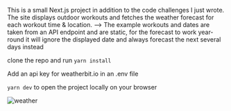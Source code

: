 This is a small Next.js project in addition to the code challenges I just wrote.
The site displays outdoor workouts and fetches the weather forecast for each workout time & location.
--> The example workouts and dates are taken from an API endpoint and are static, for the forecast to work year-round it will ignore the displayed date and always forecast the next several days instead

clone the repo and run
`yarn install`

Add an api key for weatherbit.io in an .env file

`yarn dev` to open the project locally on your browser

![weather](https://user-images.githubusercontent.com/94120252/166197635-de785cd6-85f1-428d-9c7b-9fb848f474f4.png)
